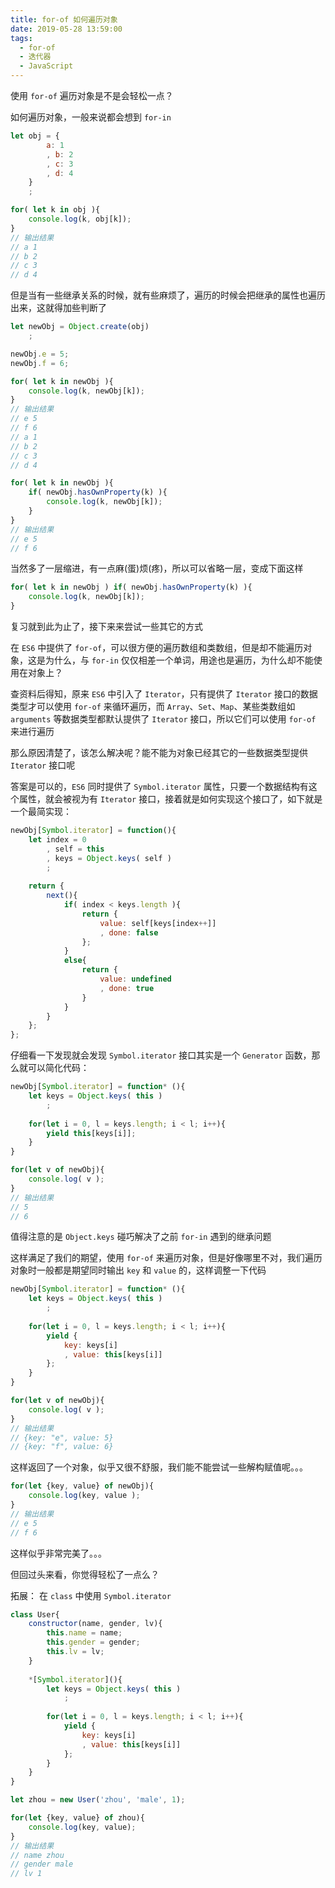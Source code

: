 ```yaml
---
title: for-of 如何遍历对象
date: 2019-05-28 13:59:00
tags:
  - for-of
  - 迭代器
  - JavaScript
---
```


使用 `for-of` 遍历对象是不是会轻松一点？

<!--more-->

如何遍历对象，一般来说都会想到 `for-in`

```javascript
let obj = {
        a: 1
        , b: 2
        , c: 3
        , d: 4
    }
    ;

for( let k in obj ){
    console.log(k, obj[k]);
}
// 输出结果
// a 1
// b 2
// c 3
// d 4
```

但是当有一些继承关系的时候，就有些麻烦了，遍历的时候会把继承的属性也遍历出来，这就得加些判断了
```javascript
let newObj = Object.create(obj)
    ;

newObj.e = 5;
newObj.f = 6;

for( let k in newObj ){
    console.log(k, newObj[k]);
}
// 输出结果  
// e 5
// f 6
// a 1
// b 2
// c 3
// d 4

for( let k in newObj ){
    if( newObj.hasOwnProperty(k) ){
        console.log(k, newObj[k]);
    }
}
// 输出结果  
// e 5
// f 6
```

当然多了一层缩进，有一点麻(蛋)烦(疼)，所以可以省略一层，变成下面这样
```javascript
for( let k in newObj ) if( newObj.hasOwnProperty(k) ){
    console.log(k, newObj[k]);
}
```

复习就到此为止了，接下来来尝试一些其它的方式

在 `ES6` 中提供了 `for-of`，可以很方便的遍历数组和类数组，但是却不能遍历对象，这是为什么，与 `for-in` 仅仅相差一个单词，用途也是遍历，为什么却不能使用在对象上？

查资料后得知，原来 `ES6` 中引入了 `Iterator`，只有提供了 `Iterator` 接口的数据类型才可以使用 `for-of` 来循环遍历，而 `Array`、`Set`、`Map`、某些类数组如 `arguments` 等数据类型都默认提供了 `Iterator` 接口，所以它们可以使用 `for-of` 来进行遍历

那么原因清楚了，该怎么解决呢？能不能为对象已经其它的一些数据类型提供 `Iterator` 接口呢

答案是可以的，`ES6` 同时提供了 `Symbol.iterator` 属性，只要一个数据结构有这个属性，就会被视为有 `Iterator` 接口，接着就是如何实现这个接口了，如下就是一个最简实现：
```javascript
newObj[Symbol.iterator] = function(){
    let index = 0
        , self = this
        , keys = Object.keys( self )
        ;
    
    return {
        next(){
            if( index < keys.length ){
                return {
                    value: self[keys[index++]]
                    , done: false
                };
            }
            else{
                return {
                    value: undefined
                    , done: true
                }
            }
        }
    };
};
```

仔细看一下发现就会发现 `Symbol.iterator` 接口其实是一个 `Generator` 函数，那么就可以简化代码：
```javascript
newObj[Symbol.iterator] = function* (){
    let keys = Object.keys( this )
        ;
    
    for(let i = 0, l = keys.length; i < l; i++){
        yield this[keys[i]];
    }
}

for(let v of newObj){
    console.log( v );
}
// 输出结果
// 5
// 6
```

值得注意的是 `Object.keys` 碰巧解决了之前 `for-in` 遇到的继承问题

这样满足了我们的期望，使用 `for-of` 来遍历对象，但是好像哪里不对，我们遍历对象时一般都是期望同时输出 `key` 和 `value` 的，这样调整一下代码
```javascript
newObj[Symbol.iterator] = function* (){
    let keys = Object.keys( this )
        ;
    
    for(let i = 0, l = keys.length; i < l; i++){
        yield {
            key: keys[i]
            , value: this[keys[i]]
        };
    }
}

for(let v of newObj){
    console.log( v );
}
// 输出结果
// {key: "e", value: 5}
// {key: "f", value: 6}
```

这样返回了一个对象，似乎又很不舒服，我们能不能尝试一些解构赋值呢。。。
```javascript
for(let {key, value} of newObj){
    console.log(key, value );
}
// 输出结果
// e 5
// f 6
```

这样似乎非常完美了。。。

但回过头来看，你觉得轻松了一点么？


拓展：
在 `class` 中使用 `Symbol.iterator`
```javascript
class User{
    constructor(name, gender, lv){
        this.name = name;
        this.gender = gender;
        this.lv = lv;
    }
    
    *[Symbol.iterator](){
        let keys = Object.keys( this )
            ;
        
        for(let i = 0, l = keys.length; i < l; i++){
            yield {
                key: keys[i]
                , value: this[keys[i]]
            };
        }
    }
}

let zhou = new User('zhou', 'male', 1);

for(let {key, value} of zhou){
    console.log(key, value);
}
// 输出结果
// name zhou
// gender male
// lv 1
```

